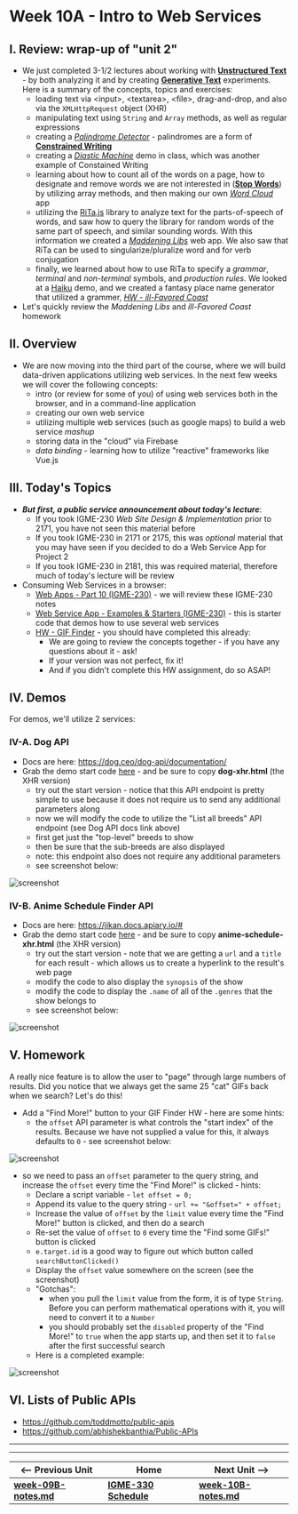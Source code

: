 # Week 10A - Intro to Web Services

## I. Review: wrap-up of "unit 2"
- We just completed 3-1/2 lectures about working with [**Unstructured Text**](https://en.wikipedia.org/wiki/Unstructured_data) - by both analyzing it and by creating [**Generative Text**](https://en.wikipedia.org/wiki/Generative_art) experiments. Here is a summary of the concepts, topics and exercises:
  - loading text via &lt;input>, &lt;textarea>, &lt;file>, drag-and-drop, and also via the `XMLHttpRequest` object (XHR)
  - manipulating text using `String` and `Array` methods, as well as regular expressions
  - creating a [*Palindrome Detector*](https://github.com/tonethar/IGME-330-Master/blob/master/notes/HW-palindrome-detector.md) - palindromes are a form of [**Constrained Writing**](https://en.wikipedia.org/wiki/Constrained_writing)
  - creating a [*Diastic Machine*](https://github.com/tonethar/IGME-330-Master/blob/master/notes/text-2.md#III) demo in class, which was another example of Constained Writing
  - learning about how to count all of the words on a page, how to designate and remove words we are not interested in ([**Stop Words**](https://en.wikipedia.org/wiki/Stop_words)) by utilizing array methods, and then making our own [*Word Cloud*](https://github.com/tonethar/IGME-330-Master/blob/master/notes/HW-word-cloud.md) app
  - utilizing the [RiTa.js](http://rednoise.org/rita/) library to analyze text for the parts-of-speech of words, and saw how to query the library for random words of the same part of speech, and similar sounding words. With this information we created a [*Maddening Libs*](https://github.com/tonethar/IGME-330-Master/blob/master/notes/text-4.md#III) web app. We also saw that RiTa can be used to singularize/pluralize word and for verb conjugation
  - finally, we learned about how to use RiTa to specify a *grammar*, *terminal* and *non-terminal* symbols, and *production rules*. We looked at a [Haiku](https://grammar.yourdictionary.com/style-and-usage/rules-for-writing-haiku.html) demo, and we created a fantasy place name generator that utilized a grammer, [*HW - ill-Favored Coast*](https://github.com/tonethar/IGME-330-Master/blob/master/notes/text-5.md#V) 
- Let's quickly review the *Maddening Libs* and *ill-Favored Coast* homework
  

## II. Overview
- We are now moving into the third part of the course, where we will build data-driven applications utilizing web services. In the next few weeks we will cover the following concepts:
  - intro (or review for some of you) of using web services both in the browser, and in a command-line application
  - creating our own web service
  - utilizing multiple web services (such as google maps) to build a web service *mashup*
  - storing data in the "cloud" via Firebase
  - *data binding* - learning how to utilize "reactive" frameworks like Vue.js

## III. Today's Topics
- ***But first, a public service announcement about today's lecture***:
  - If you took IGME-230 *Web Site Design & Implementation* prior to 2171, you have not seen this material before
  - If you took IGME-230 in 2171 or 2175, this was *optional* material that you may have seen if you decided to do a Web Service App for Project 2
  - If you took IGME-230 in 2181, this was required material, therefore much of today's lecture will be review
- Consuming Web Services in a browser:
  - [Web Apps - Part 10 (IGME-230)](https://github.com/tonethar/IGME-230-Master/blob/master/notes/web-apps-10.md) - we will review these IGME-230 notes
  - [Web Service App - Examples & Starters (IGME-230)](https://github.com/tonethar/IGME-230-Master/blob/master/notes/web-service-app-starters.md) - this is starter code that demos how to use several web services
  - [HW - GIF Finder](https://github.com/tonethar/IGME-230-Master/blob/master/notes/HW-gif-finder.md) - you should have completed this already:
    - We are going to review the concepts together - if you have any questions about it - ask!
    - If your version was not perfect, fix it!
    - And if you didn't complete this HW assignment, do so ASAP!
 
 ## IV. Demos
 For demos, we'll utilize 2 services:
 
 ### IV-A. Dog API
 - Docs are here: https://dog.ceo/dog-api/documentation/
 - Grab the demo start code [here](https://github.com/tonethar/IGME-230-Master/blob/master/notes/web-service-app-starters.md#random-dog) - and be sure to copy **dog-xhr.html** (the XHR version)
     - try out the start version - notice that this API endpoint is pretty simple to use because it does not require us to send any additional parameters along
     - now we will modify the code to utilize the "List all breeds" API endpoint (see Dog API docs link above)
     - first get just the "top-level" breeds to show
     - then be sure that the sub-breeds are also displayed
     - note: this endpoint also does not require any additional parameters
     - see screenshot below:

![screenshot](./_images/webservice-demo-1.png)

### IV-B. Anime Schedule Finder API

- Docs are here: https://jikan.docs.apiary.io/#
 - Grab the demo start code [here](https://github.com/tonethar/IGME-230-Master/blob/master/notes/web-service-app-starters.md#anime-schedule-finder) - and be sure to copy **anime-schedule-xhr.html** (the XHR version)
     - try out the start version - note that we are getting a `url` and a `title` for each result -  which allows us to create a hyperlink to the result's web page
     - modify the code to also display the `synopsis` of the show
     - modify the code to display the `.name` of all of the `.genres` that the show belongs to
     - see screenshot below:

![screenshot](./_images/webservice-demo-2.png)


## V. Homework
A really nice feature is to allow the user to "page" through large numbers of results. Did you notice that we always get the same 25 "cat" GIFs back when we search? Let's do this!

- Add a "Find More!" button to your GIF Finder HW - here are some hints:
  - the `offset` API parameter is what controls the "start index" of the results. Because we have not supplied a value for this, it always defaults to `0` - see screenshot below:
  
 ![screenshot](./_images/webservice-demo-3.png)
  
- so we need to pass an `offset` parameter to the query string, and increase the `offset` every time the "Find More!"  is clicked - hints:
  - Declare a script variable - `let offset = 0;`
  - Append its value to the query string  - `url += "&offset=" + offset;`
  - Increase the value of `offset` by the `limit` value every time the "Find More!" button is clicked, and then do a search
  - Re-set the value of `offset` to `0` every time the "Find some GIFs!" button is clicked
  - `e.target.id` is a good way to figure out which button called `searchButtonClicked()`
  - Display the `offset` value somewhere on the screen (see the screenshot)
  - "Gotchas":
    - when you pull the `limit` value from the form, it is of type `String`. Before you can perform mathematical operations with it, you will need to convert it to a `Number`
    - you should probably set the `disabled` property of the "Find More!" to `true` when the app starts up, and then set it to `false` after the first successful search
  - Here is a completed example:   
    
![screenshot](./_images/webservice-demo-4.png)

## VI. Lists of Public APIs
- https://github.com/toddmotto/public-apis
- https://github.com/abhishekbanthia/Public-APIs




<hr><hr>

| <-- Previous Unit | Home | Next Unit -->
| --- | --- | --- 
| [**week-09B-notes.md**](week-09B-notes.md)     |  [**IGME-330 Schedule**](../schedule.md) | [**week-10B-notes.md**](week-10B-notes.md)
